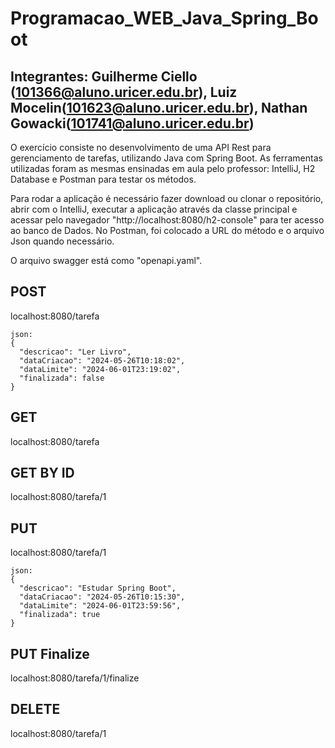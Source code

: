 # Programacao_WEB_Java_Spring_Boot

## Integrantes: Guilherme Ciello (101366@aluno.uricer.edu.br), Luiz Mocelin(101623@aluno.uricer.edu.br), Nathan Gowacki(101741@aluno.uricer.edu.br)

O exercício consiste no desenvolvimento de uma API Rest para gerenciamento de tarefas, utilizando Java com Spring Boot.
As ferramentas utilizadas foram as mesmas ensinadas em aula pelo professor: IntelliJ, H2 Database e Postman para testar os métodos.

Para rodar a aplicação é necessário fazer download ou clonar o repositório, abrir com o IntelliJ, executar a aplicação através da classe principal e acessar pelo navegador "http://localhost:8080/h2-console" para ter acesso ao banco de Dados.
No Postman, foi colocado a URL do método e o arquivo Json quando necessário.

O arquivo swagger está como "openapi.yaml".

## POST
localhost:8080/tarefa
```
json: 
{
  "descricao": "Ler Livro",
  "dataCriacao": "2024-05-26T10:18:02",
  "dataLimite": "2024-06-01T23:19:02",
  "finalizada": false
}
```

## GET
localhost:8080/tarefa

## GET BY ID
localhost:8080/tarefa/1

## PUT
localhost:8080/tarefa/1
```
json: 
{
  "descricao": "Estudar Spring Boot",
  "dataCriacao": "2024-05-26T10:15:30",
  "dataLimite": "2024-06-01T23:59:56",
  "finalizada": true
}
```
## PUT Finalize
localhost:8080/tarefa/1/finalize

## DELETE
localhost:8080/tarefa/1
